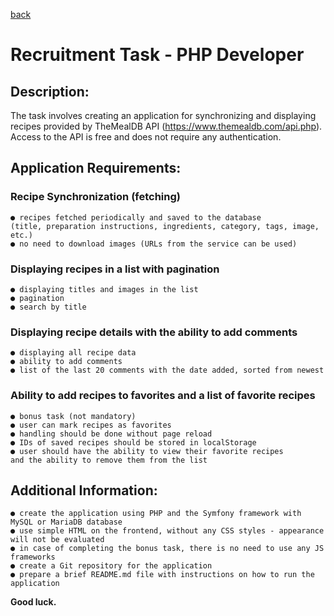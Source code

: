 [back](README.md)
# Recruitment Task - PHP Developer
## Description:
The task involves creating an application for synchronizing and displaying recipes 
provided by TheMealDB API (https://www.themealdb.com/api.php).
Access to the API is free and does not require any authentication.
## Application Requirements:
### Recipe Synchronization (fetching)
    ● recipes fetched periodically and saved to the database
    (title, preparation instructions, ingredients, category, tags, image, etc.)
    ● no need to download images (URLs from the service can be used)
### Displaying recipes in a list with pagination
    ● displaying titles and images in the list
    ● pagination
    ● search by title
### Displaying recipe details with the ability to add comments
    ● displaying all recipe data
    ● ability to add comments
    ● list of the last 20 comments with the date added, sorted from newest
### Ability to add recipes to favorites and a list of favorite recipes
    ● bonus task (not mandatory)
    ● user can mark recipes as favorites
    ● handling should be done without page reload
    ● IDs of saved recipes should be stored in localStorage
    ● user should have the ability to view their favorite recipes
    and the ability to remove them from the list
## Additional Information:
    ● create the application using PHP and the Symfony framework with MySQL or MariaDB database
    ● use simple HTML on the frontend, without any CSS styles - appearance will not be evaluated
    ● in case of completing the bonus task, there is no need to use any JS frameworks
    ● create a Git repository for the application
    ● prepare a brief README.md file with instructions on how to run the application

**Good luck.**
